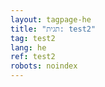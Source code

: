 ```yaml
---
layout: tagpage-he
title: "תגית: test2"
tag: test2lang: he
ref: test2
robots: noindex
---
```

